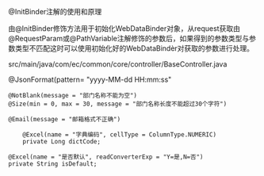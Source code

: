 @InitBinder注解的使用和原理

由@InitBinder修饰方法用于初始化WebDataBinder对象，从request获取由@RequestParam或@PathVariable注解修饰的参数后，如果得到的参数类型与参数类型不匹配这时可以使用初始化好的WebDataBindèr对获取的参数进行处理。

src/main/java/com/ec/common/core/controller/BaseController.java

@JsonFormat(pattern= "yyyy-MM-dd HH:mm:ss"

```
@NotBlank(message = "部门名称不能为空")
@Size(min = 0, max = 30, message = "部门名称长度不能超过30个字符")
```

```
@Email(message = "邮箱格式不正确")
```

```
    @Excel(name = "字典编码", cellType = ColumnType.NUMERIC)
    private Long dictCode;
```



```
@Excel(name = "是否默认", readConverterExp = "Y=是,N=否")
private String isDefault;
```